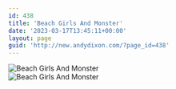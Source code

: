 ```yaml
---
id: 438
title: 'Beach Girls And Monster'
date: '2023-03-17T13:45:11+00:00'
layout: page
guid: 'http://new.andydixon.com/?page_id=438'
---
```


![Beach Girls And Monster](https://i0.wp.com/assets.g8x2.ldn.idrivee2-23.com/posters/Beach%20Girls%20And%20Monster%2001.jpg?w=1200&ssl=1 "Beach Girls And Monster")  
![Beach Girls And Monster](https://i0.wp.com/assets.g8x2.ldn.idrivee2-23.com/posters/Beach%20Girls%20And%20Monster%2002.jpg?w=1200&ssl=1 "Beach Girls And Monster")